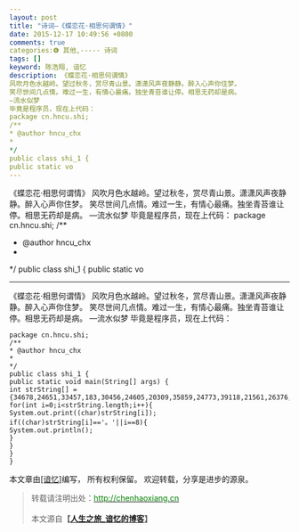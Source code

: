 ```yaml
---
layout: post
title: "诗词—《蝶恋花·相思何谓情》"
date: 2015-12-17 10:49:56 +0800
comments: true
categories:❻ 其他,----- 诗词
tags: []
keyword: 陈浩翔, 谙忆
description: 《蝶恋花·相思何谓情》 
风吹月色水越岭。望过秋冬，赏尽青山景。潇潇风声夜静静。醉入心声你住梦。 
笑尽世间几点情。难过一生，有情心最痛。独坐青苔谁让停。相思无药却是病。 
—流水似梦 
毕竟是程序员，现在上代码： 
package cn.hncu.shi; 
/** 
* @author hncu_chx 
* 
*/ 
public class shi_1 { 
public static vo 
---
```



《蝶恋花·相思何谓情》 
风吹月色水越岭。望过秋冬，赏尽青山景。潇潇风声夜静静。醉入心声你住梦。 
笑尽世间几点情。难过一生，有情心最痛。独坐青苔谁让停。相思无药却是病。 
—流水似梦 
毕竟是程序员，现在上代码： 
package cn.hncu.shi; 
/** 
* @author hncu_chx 
* 
*/ 
public class shi_1 { 
public static vo
<!-- more -->
----------

《蝶恋花·相思何谓情》
风吹月色水越岭。望过秋冬，赏尽青山景。潇潇风声夜静静。醉入心声你住梦。
笑尽世间几点情。难过一生，有情心最痛。独坐青苔谁让停。相思无药却是病。
—流水似梦
毕竟是程序员，现在上代码：

```
package cn.hncu.shi;
/**
* @author hncu_chx
*
*/
public class shi_1 {
public static void main(String[] args) {
int strString[] ={34678,24651,33457,183,30456,24605,20309,35859,24773,39118,21561,26376,33394,27700,36234,23725,12290,26395,36807,31179,20908,65292,36175,23613,38738,23665,26223,12290,28487,28487,39118,22768,22812,38745,38745,12290,37257,20837,24515,22768,20320,20303,26790,12290,31505,23613,19990,38388,20960,28857,24773,12290,38590,36807,19968,29983,65292,26377,24773,24515,26368,30171,12290,29420,22352,38738,33492,35841,35753,20572,12290,30456,24605,26080,33647,21364,26159,30149,12290,8212,27969,27700,20284,26790,46,25935};
for(int i=0;i<strString.length;i++){
System.out.print((char)strString[i]);
if((char)strString[i]=='。'||i==8){
System.out.println();
}
}
}
}
```

本文章由<a href="http://chenhaoxiang.cn/">[谙忆]</a>编写， 所有权利保留。 
欢迎转载，分享是进步的源泉。
<blockquote cite='陈浩翔'>
<p background-color='#D3D3D3'>转载请注明出处：<a href='http://chenhaoxiang.cn'><font color="green">http://chenhaoxiang.cn</font></a><br><br>
本文源自<strong>【<a href='http://chenhaoxiang.cn' target='_blank'>人生之旅_谙忆的博客</a>】</strong></p>
</blockquote>
